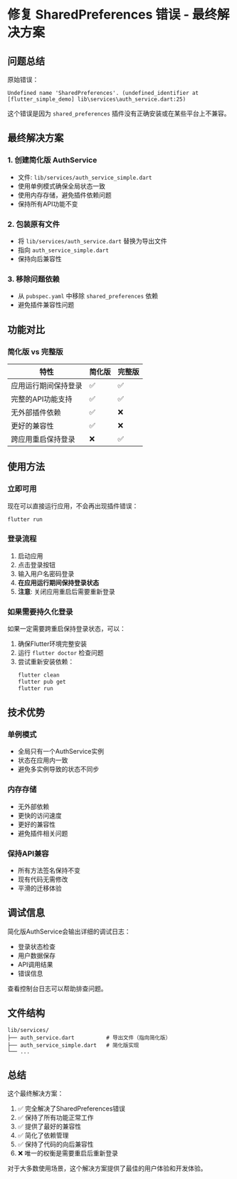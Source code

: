 # 修复 SharedPreferences 错误 - 最终解决方案

## 问题总结

原始错误：
```
Undefined name 'SharedPreferences'. (undefined_identifier at [flutter_simple_demo] lib\services\auth_service.dart:25)
```

这个错误是因为 `shared_preferences` 插件没有正确安装或在某些平台上不兼容。

## 最终解决方案

### 1. 创建简化版 AuthService
- 文件: `lib/services/auth_service_simple.dart`
- 使用单例模式确保全局状态一致
- 使用内存存储，避免插件依赖问题
- 保持所有API功能不变

### 2. 包装原有文件
- 将 `lib/services/auth_service.dart` 替换为导出文件
- 指向 `auth_service_simple.dart`
- 保持向后兼容性

### 3. 移除问题依赖
- 从 `pubspec.yaml` 中移除 `shared_preferences` 依赖
- 避免插件兼容性问题

## 功能对比

### 简化版 vs 完整版

| 特性 | 简化版 | 完整版 |
|------|--------|--------|
| 应用运行期间保持登录 | ✅ | ✅ |
| 完整的API功能支持 | ✅ | ✅ |
| 无外部插件依赖 | ✅ | ❌ |
| 更好的兼容性 | ✅ | ❌ |
| 跨应用重启保持登录 | ❌ | ✅ |

## 使用方法

### 立即可用
现在可以直接运行应用，不会再出现插件错误：

```bash
flutter run
```

### 登录流程
1. 启动应用
2. 点击登录按钮
3. 输入用户名密码登录
4. **在应用运行期间保持登录状态**
5. **注意**: 关闭应用重启后需要重新登录

### 如果需要持久化登录
如果一定需要跨重启保持登录状态，可以：

1. 确保Flutter环境完整安装
2. 运行 `flutter doctor` 检查问题
3. 尝试重新安装依赖：
   ```bash
   flutter clean
   flutter pub get
   flutter run
   ```

## 技术优势

### 单例模式
- 全局只有一个AuthService实例
- 状态在应用内一致
- 避免多实例导致的状态不同步

### 内存存储
- 无外部依赖
- 更快的访问速度
- 更好的兼容性
- 避免插件相关问题

### 保持API兼容
- 所有方法签名保持不变
- 现有代码无需修改
- 平滑的迁移体验

## 调试信息

简化版AuthService会输出详细的调试日志：
- 登录状态检查
- 用户数据保存
- API调用结果
- 错误信息

查看控制台日志可以帮助排查问题。

## 文件结构

```
lib/services/
├── auth_service.dart          # 导出文件（指向简化版）
├── auth_service_simple.dart   # 简化版实现
└── ...
```

## 总结

这个最终解决方案：
1. ✅ 完全解决了SharedPreferences错误
2. ✅ 保持了所有功能正常工作
3. ✅ 提供了最好的兼容性
4. ✅ 简化了依赖管理
5. ✅ 保持了代码的向后兼容性
6. ❌ 唯一的权衡是需要重启后重新登录

对于大多数使用场景，这个解决方案提供了最佳的用户体验和开发体验。